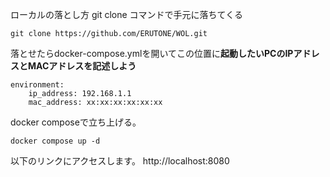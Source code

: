ローカルの落とし方
git clone コマンドで手元に落ちてくる 
```
git clone https://github.com/ERUTONE/WOL.git
```
落とせたらdocker-compose.ymlを開いてこの位置に**起動したいPCのIPアドレスとMACアドレスを記述しよう**
```
environment:
    ip_address: 192.168.1.1
    mac_address: xx:xx:xx:xx:xx:xx
```
docker composeで立ち上げる。 
```
docker compose up -d
```

以下のリンクにアクセスします。 http://localhost:8080
